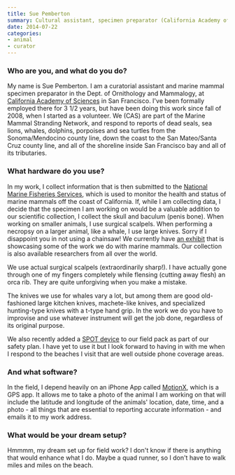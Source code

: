 ```yaml
---
title: Sue Pemberton
summary: Cultural assistant, specimen preparator (California Academy of Sciences)
date: 2014-07-22
categories:
- animal
- curator
---
```


### Who are you, and what do you do?

My name is Sue Pemberton. I am a curatorial assistant and marine mammal specimen preparator in the Dept. of Ornithology and Mammalogy, at [California Academy of Sciences](http://www.calacademy.org/ "The CAS website.") in San Francisco. I've been formally employed there for 3 1/2 years, but have been doing this work since fall of 2008, when I started as a volunteer. We (CAS) are part of the Marine Mammal Stranding Network, and respond to reports of dead seals, sea lions, whales, dolphins, porpoises and sea turtles from the Sonoma/Mendocino county line, down the coast to the San Mateo/Santa Cruz county line, and all of the shoreline inside San Francisco bay and all of its tributaries. 

### What hardware do you use?

In my work, I collect information that is then submitted to the [National Marine Fisheries Services](http://www.nmfs.noaa.gov/ "The US government's marine and fisheries service."), which is used to monitor the health and status of marine mammals off the coast of California. If, while I am collecting data, I decide that the specimen I am working on would be a valuable addition to our scientific collection, I collect the skull and baculum (penis bone). When working on smaller animals, I use surgical scalpels. When performing a necropsy on a larger animal, like a whale, I use large knives. Sorry if I disappoint you in not using a chainsaw! We currently have [an exhibit](http://calacademy.org/academy/exhibits/skulls/ "The 'Skulls' exhibition at the CAS.") that is showcasing some of the work we do with marine mammals. Our collection is also available researchers from all over the world. 

We use actual surgical scalpels (extraordinarily sharp!). I have actually gone through one of my fingers completely while flensing (cutting away flesh) an orca rib. They are quite unforgiving when you make a mistake. 

The knives we use for whales vary a lot, but among them are good old-fashioned large kitchen knives, machete-like knives, and specialized hunting-type knives with a t-type hand grip. In the work we do you have to improvise and use whatever instrument will get the job done, regardless of its original purpose.

We also recently added a [SPOT device][gen3] to our field pack as part of our safety plan. I have yet to use it but I look forward to having in with me when I respond to the beaches I visit that are well outside phone coverage areas.

### And what software?

In the field, I depend heavily on an iPhone App called [MotionX][motionx-gps-ios], which is a GPS app. It allows me to take a photo of the animal I am working on that will include the latitude and longitude of the animals' location, date, time, and a photo - all things that are essential to reporting accurate information - and emails it to my work address.

### What would be your dream setup?

Hmmmm, my dream set up for field work? I don't know if there is anything that would enhance what I do. Maybe a quad runner, so I don't have to walk miles and miles on the beach.

[gen3]: https://www.findmespot.com/en-us/products-services/spot-gen3 "A satellite tracker for sharing your location."
[motionx-gps-ios]: https://apps.apple.com/us/app/motionx-gps/id299949744 "A position tracking app."
